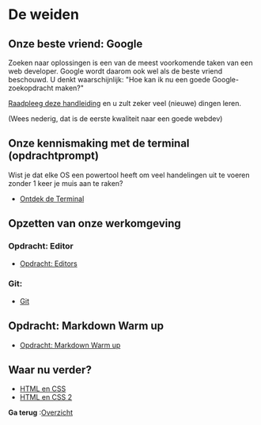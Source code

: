 # De weiden

## Onze beste vriend: **Google**

Zoeken naar oplossingen is een van de meest voorkomende taken van een web developer.
Google wordt daarom ook wel als de beste vriend beschouwd.
U denkt waarschijnlijk: "Hoe kan ik nu een goede Google-zoekopdracht maken?" 

[Raadpleeg deze handleiding](Uitleg-Master-Google.md) en u zult zeker veel (nieuwe) dingen leren.

(Wees nederig, dat is de eerste kwaliteit naar een goede webdev)


## Onze kennismaking met de terminal (opdrachtprompt)

Wist je dat elke OS een powertool heeft om veel handelingen uit te voeren zonder 1 keer je muis aan te raken?
 - [Ontdek de Terminal](Opdracht-Terminal.md)

 
## Opzetten van onze werkomgeving

### Opdracht: Editor
 - [Opdracht: Editors](Opdracht-Editors.md)
 
### Git:

 - [Git](./01-git/)


## Opdracht: Markdown Warm up

 - [Opdracht: Markdown Warm up](Opdracht-Markdown.md)


## Waar nu verder?
 - [HTML en CSS](./02-html-css/)
 - [HTML en CSS 2](./03-html-css-2/)
 
 
**Ga terug** :[Overzicht](../)

